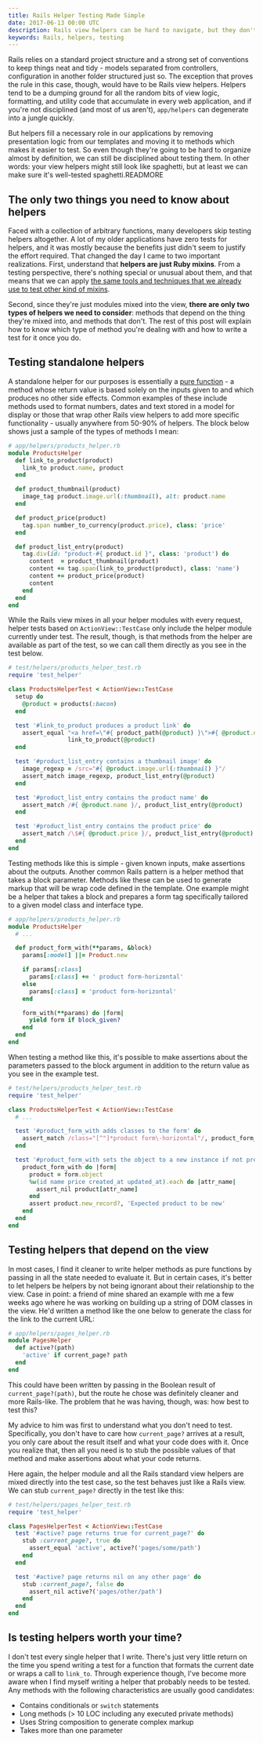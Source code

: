 ```yaml
---
title: Rails Helper Testing Made Simple
date: 2017-06-13 00:00 UTC
description: Rails view helpers can be hard to navigate, but they don't have to be hard to test. This post explains what helpers are and provides a clear guide for testing them.
keywords: Rails, helpers, testing
---
```

Rails relies on a standard project structure and a strong set of conventions to keep things neat and tidy - models separated from controllers, configuration in another folder structured just so. The exception that proves the rule in this case, though, would have to be Rails view helpers. Helpers tend to be a dumping ground for all the random bits of view logic, formatting, and utility code that accumulate in every web application, and if you're not disciplined (and most of us aren't), `app/helpers` can degenerate into a jungle quickly.

But helpers fill a necessary role in our applications by removing presentation logic from our templates and moving it to methods which makes it easier to test. So even though they're going to be hard to organize almost by definition, we can still be disciplined about testing them. In other words: your view helpers might still look like spaghetti, but at least we can make sure it's well-tested spaghetti.READMORE

## The only two things you need to know about helpers

Faced with a collection of arbitrary functions, many developers skip testing helpers altogether. A lot of my older applications have zero tests for helpers, and it was mostly because the benefits just didn't seem to justify the effort required. That changed the day I came to two important realizations. First, understand that **helpers are just Ruby mixins**. From a testing perspective, there's nothing special or unusual about them, and that means that we can apply [the same tools and techniques that we already use to test other kind of mixins](/blog/2015/03/testing-ruby-mixins-in-isolation/).

Second, since they're just modules mixed into the view, **there are only two types of helpers we need to consider**: methods that depend on the thing they're mixed into, and methods that don't. The rest of this post will explain how to know which type of method you're dealing with and how to write a test for it once you do.

## Testing standalone helpers

A standalone helper for our purposes is essentially a [pure function](https://en.wikipedia.org/wiki/Pure_function) - a method whose return value is based solely on the inputs given to and which produces no other side effects. Common examples of these include methods used to format numbers, dates and text stored in a model for display or those that wrap other Rails view helpers to add more specific functionality - usually anywhere from 50-90% of helpers. The block below shows just a sample of the types of methods I mean:

```ruby
# app/helpers/products_helper.rb
module ProductsHelper
  def link_to_product(product)
    link_to product.name, product
  end

  def product_thumbnail(product)
    image_tag product.image.url(:thumbnail), alt: product.name
  end

  def product_price(product)
    tag.span number_to_currency(product.price), class: 'price'
  end

  def product_list_entry(product)
    tag.div(id: "product-#{ product.id }", class: 'product') do
      content  = product_thumbnail(product)
      content += tag.span(link_to_product(product), class: 'name')
      content += product_price(product)
      content
    end
  end
end
```

While the Rails view mixes in all your helper modules with every request, helper tests based on `ActionView::TestCase` only include the helper module currently under test. The result, though, is that methods from the helper are available as part of the test, so we can call them directly as you see in the test below.

```ruby
# test/helpers/products_helper_test.rb
require 'test_helper'

class ProductsHelperTest < ActionView::TestCase
  setup do
    @product = products(:bacon)
  end

  test '#link_to_product produces a product link' do
    assert_equal "<a href=\"#{ product_path(@product) }\">#{ @product.name }</a>",
                 link_to_product(@product)
  end

  test '#product_list_entry contains a thumbnail image' do
    image_regexp = /src="#{ @product.image.url(:thumbnail) }"/
    assert_match image_regexp, product_list_entry(@product)
  end

  test '#product_list_entry contains the product name' do
    assert_match /#{ @product.name }/, product_list_entry(@product)
  end

  test '#product_list_entry contains the product price' do
    assert_match /\$#{ @product.price }/, product_list_entry(@product)
  end
end
```

Testing methods like this is simple - given known inputs, make assertions about the outputs. Another common Rails pattern is a helper method that takes a block parameter. Methods like these can be used to generate markup that will be wrap code defined in the template. One example might be a helper that takes a block and prepares a form tag specifically tailored to a given model class and interface type.

```ruby
# app/helpers/products_helper.rb
module ProductsHelper
  # ...

  def product_form_with(**params, &block)
    params[:model] ||= Product.new

    if params[:class]
      params[:class] += ' product form-horizontal'
    else
      params[:class] = 'product form-horizontal'
    end

    form_with(**params) do |form|
      yield form if block_given?
    end
  end
end
```

When testing a method like this, it's possible to make assertions about the parameters passed to the block argument in addition to the return value as you see in the example test.

```ruby
# test/helpers/products_helper_test.rb
require 'test_helper'

class ProductsHelperTest < ActionView::TestCase
  # ...

  test '#product_form_with adds classes to the form' do
    assert_match /class="[^"]*product form\-horizontal"/, product_form_with
  end

  test '#product_form_with sets the object to a new instance if not present' do
    product_form_with do |form|
      product = form.object
      %w(id name price created_at updated_at).each do |attr_name|
        assert_nil product[attr_name]
      end
      assert product.new_record?, 'Expected product to be new'
    end
  end
end
```

## Testing helpers that depend on the view

In most cases, I find it cleaner to write helper methods as pure functions by passing in all the state needed to evaluate it. But in certain cases, it's better to let helpers be helpers by not being ignorant about their relationship to the view. Case in point: a friend of mine shared an example with me a few weeks ago where he was working on building up a string of DOM classes in the view. He'd written a method like the one below to generate the class for the link to the current URL:

```ruby
# app/helpers/pages_helper.rb
module PagesHelper
  def active?(path)
    'active' if current_page? path
  end
end
```

This could have been written by passing in the Boolean result of `current_page?(path)`, but the route he chose was definitely cleaner and more Rails-like. The problem that he was having, though, was: how best to test this?

My advice to him was first to understand what you don't need to test. Specifically, you don't have to care how `current_page?` arrives at a result, you only care about the result itself and what your code does with it. Once you realize that, then all you need is to stub the possible values of that method and make assertions about what your code returns.

Here again, the helper module and all the Rails standard view helpers are mixed directly into the test case, so the test behaves just like a Rails view. We can stub `current_page?` directly in the test like this:

```ruby
# test/helpers/pages_helper_test.rb
require 'test_helper'

class PagesHelperTest < ActionView::TestCase
  test '#active? page returns true for current_page?' do
    stub :current_page?, true do
      assert_equal 'active', active?('pages/some/path')
    end
  end

  test '#active? page returns nil on any other page' do
    stub :current_page?, false do
      assert_nil active?('pages/other/path')
    end
  end
end
```

## Is testing helpers worth your time?

I don't test every single helper that I write. There's just very little return on the time you spend writing a test for a function that formats the current date or wraps a call to `link_to`. Through experience though, I've become more aware when I find myself writing a helper that probably needs to be tested. Any methods with the following characteristics are usually good candidates:

* Contains conditionals or `switch` statements
* Long methods (> 10 LOC including any executed private methods)
* Uses String composition to generate complex markup
* Takes more than one parameter
